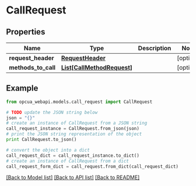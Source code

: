 # CallRequest


## Properties
Name | Type | Description | Notes
------------ | ------------- | ------------- | -------------
**request_header** | [**RequestHeader**](RequestHeader.md) |  | [optional] 
**methods_to_call** | [**List[CallMethodRequest]**](CallMethodRequest.md) |  | [optional] 

## Example

```python
from opcua_webapi.models.call_request import CallRequest

# TODO update the JSON string below
json = "{}"
# create an instance of CallRequest from a JSON string
call_request_instance = CallRequest.from_json(json)
# print the JSON string representation of the object
print CallRequest.to_json()

# convert the object into a dict
call_request_dict = call_request_instance.to_dict()
# create an instance of CallRequest from a dict
call_request_form_dict = call_request.from_dict(call_request_dict)
```
[[Back to Model list]](../README.md#documentation-for-models) [[Back to API list]](../README.md#documentation-for-api-endpoints) [[Back to README]](../README.md)


